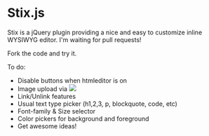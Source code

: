 Stix.js
=======

Stix is a jQuery plugin providing a nice and easy to customize inline WYSIWYG editor.
I'm waiting for pull requests!

Fork the code and try it.

To do:
  * Disable buttons when htmleditor is on
  * Image upload via <img src="data-uri"/>
  * Link/Unlink features
  * Usual text type picker (h1,2,3, p, blockquote, code, etc)
  * Font-family & Size selector
  * Color pickers for background and foreground
  * Get awesome ideas!
